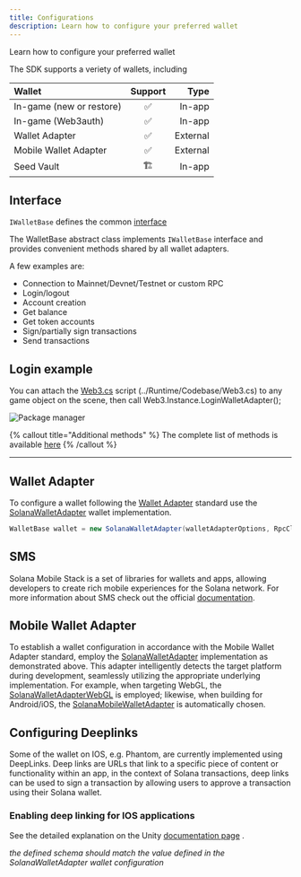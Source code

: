 ```yaml
---
title: Configurations
description: Learn how to configure your preferred wallet
---
```

Learn how to configure your preferred wallet

The SDK supports a veriety of wallets, including 

| Wallet      | Support | Type     |
| :---        |    :----:   |          ---: |
| In-game (new or restore)      | ✅       | In-app   |
| In-game (Web3auth)      | ✅       | In-app   |
| Wallet Adapter        | ✅       | External   |
| Mobile Wallet Adapter      | ✅       | External  |
| Seed Vault      | 🏗       | In-app   |


## Interface
`IWalletBase` defines the common [interface](https://github.com/garbles-labs/Solana.Unity-SDK/blob/main/Runtime/codebase/IWalletBase.cs) 

The WalletBase abstract class implements `IWalletBase` interface and provides convenient methods shared by all wallet adapters. 

A few examples are:

* Connection to Mainnet/Devnet/Testnet or custom RPC
* Login/logout
* Account creation
* Get balance
* Get token accounts
* Sign/partially sign transactions
* Send transactions

## Login example
You can attach the [Web3.cs](https://github.com/magicblock-labs/Solana.Unity-SDK/blob/main/Runtime/codebase/Web3.cs) script 
(../Runtime/Codebase/Web3.cs) to any game object on the scene, then call Web3.Instance.LoginWalletAdapter();

![Package manager](/Web3.png)

{% callout title="Additional methods" %} The complete list of methods is available [here](https://github.com/garbles-labs/Solana.Unity-SDK/blob/main/Runtime/codebase/WalletBase.cs) {% /callout %} 


---
## Wallet Adapter
To configure a wallet following the [Wallet Adapter](https://solana-mobile.github.io/mobile-wallet-adapter/spec/spec.html) standard use the [SolanaWalletAdapter](https://github.com/magicblock-labs/Solana.Unity-SDK/blob/main/Runtime/codebase/SolanaWalletAdapter.cs) wallet implementation.

```csharp
WalletBase wallet = new SolanaWalletAdapter(walletAdapterOptions, RpcCluster.DevNet, ...);
``` 

## SMS

Solana Mobile Stack is a set of libraries for wallets and apps, allowing developers to create rich mobile experiences for the Solana network.
For more information about SMS check out the official [documentation](https://solanamobile.com/developers). 

## Mobile Wallet Adapter

To establish a wallet configuration in accordance with the Mobile Wallet Adapter standard, employ the [SolanaWalletAdapter](https://github.com/magicblock-labs/Solana.Unity-SDK/blob/main/Runtime/codebase/SolanaWalletAdapter.cs) implementation as demonstrated above. This adapter intelligently detects the target platform during development, seamlessly utilizing the appropriate underlying implementation. For example, when targeting WebGL, the [SolanaWalletAdapterWebGL](https://github.com/magicblock-labs/Solana.Unity-SDK/blob/main/Runtime/codebase/SolanaWalletAdapterWebGL/SolanaWalletAdapterWebGL.cs) is employed; likewise, when building for Android/iOS, the [SolanaMobileWalletAdapter](https://github.com/magicblock-labs/Solana.Unity-SDK/blob/main/Runtime/codebase/SolanaMobileStack/SolanaMobileWalletAdapter.cs) is automatically chosen.


## Configuring Deeplinks

Some of the wallet on IOS, e.g. Phantom, are currently implemented using DeepLinks. Deep links are URLs that link to a specific piece of content or functionality within an app, in the context of Solana transactions, deep links can be used to sign a transaction by allowing users to approve a transaction using their Solana wallet.


### Enabling deep linking for IOS applications

See the detailed explanation on the Unity [documentation page](https://docs.unity3d.com/Manual/deep-linking-android.html) .

*the defined schema should match the value defined in the SolanaWalletAdapter wallet configuration* 




